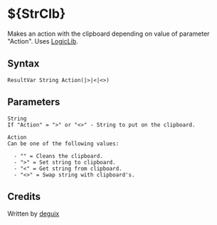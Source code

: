 # ${StrClb}

Makes an action with the clipboard depending on value of parameter "Action".  Uses [LogicLib][1].

## Syntax

    ResultVar String Action(|>|<|<>)

## Parameters

    String
    If "Action" = ">" or "<>" - String to put on the clipboard.

    Action
    Can be one of the following values:

      - "" = Cleans the clipboard.
      - ">" = Set string to clipboard.
      - "<" = Get string from clipboard.
      - "<>" = Swap string with clipboard's.

## Credits

Written by [deguix][2]

[1]: ../LogicLib
[2]: http://nsis.sourceforge.net/User:Deguix
